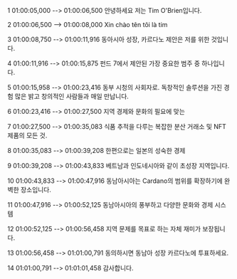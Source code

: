 1 01:00:05,000 --&gt; 01:00:06,500 안녕하세요 저는 Tim O'Brien입니다.

2 01:00:06,500 --&gt; 01:00:08,000 Xin chào tên tôi là tim

3 01:00:08,750 --&gt; 01:00:11,916 동아시아 성장, 카르다노 제안은 저를 위한 것입니다.

4 01:00:11,916 --&gt; 01:00:15,875 펀드 7에서 제안된 가장 중요한 범주 중 하나입니다.

5 01:00:15,958 --&gt; 01:00:23,416 동부 시청의 사회자로. 독창적인 솔루션을 가진 경험 많은 밝고 창의적인 사람들과 매일 만납니다.

6 01:00:23,416 --&gt; 01:00:27,500 지역 경제와 문화의 필요에 맞는

7 01:00:27,500 --&gt; 01:00:35,083 식품 추적을 다루는 복잡한 분산 거래소 및 NFT 제품의 모든 것.

8 01:00:35,083 --&gt; 01:00:39,208 한편으로는 일본의 성숙한 경제

9 01:00:39,208 --&gt; 01:00:43,833 베트남과 인도네시아와 같이 초성장 지역입니다.

10 01:00:43,833 --&gt; 01:00:47,916 동남아시아는 Cardano의 범위를 확장하기에 완벽한 장소입니다.

11 01:00:47,916 --&gt; 01:00:52,125 동남아시아의 풍부하고 다양한 문화와 경제 시스템

12 01:00:52,125 --&gt; 01:00:56,458 지역 문제를 목표로 하는 자체 재미가 보장됩니다.

13 01:00:56,458 --&gt; 01:01:00,791 동의하시면 동남아 성장 카르다노에 투표하세요.

14 01:01:00,791 --&gt; 01:01:01,458 감사합니다.
